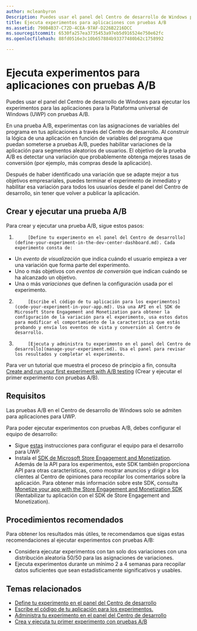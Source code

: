 ```yaml
---
author: mcleanbyron
Description: Puedes usar el panel del Centro de desarrollo de Windows para ejecutar los experimentos para las aplicaciones para la Plataforma universal de Windows (UWP) con pruebas A/B.
title: Ejecuta experimentos para aplicaciones con pruebas A/B
ms.assetid: 790B4B37-C72D-4CEA-97AF-D226B2216DCC
ms.sourcegitcommit: 6530fa257ea3735453a97eb5d916524e750e62fc
ms.openlocfilehash: 88fd0516e3c10b657884b93377480b62c1758992

---
```


# Ejecuta experimentos para aplicaciones con pruebas A/B

Puedes usar el panel del Centro de desarrollo de Windows para ejecutar los experimentos para las aplicaciones para la Plataforma universal de Windows (UWP) con pruebas A/B.

En una prueba A/B, experimentas con las asignaciones de variables del programa en tus aplicaciones a través del Centro de desarrollo. Al construir la lógica de una aplicación en función de variables del programa que puedan someterse a pruebas A/B, puedes habilitar variaciones de la aplicación para segmentos aleatorios de usuarios. El objetivo de la prueba A/B es detectar una variación que probablemente obtenga mejores tasas de conversión (por ejemplo, más compras desde la aplicación).

Después de haber identificado una variación que se adapte mejor a tus objetivos empresariales, puedes terminar el experimento de inmediato y habilitar esa variación para todos los usuarios desde el panel del Centro de desarrollo, sin tener que volver a publicar la aplicación.

## Crear y ejecutar una prueba A/B

Para crear y ejecutar una prueba A/B, sigue estos pasos:

1. 
            [Define tu experimento en el panel del Centro de desarrollo](define-your-experiment-in-the-dev-center-dashboard.md). Cada experimento consta de:
  * Un *evento de visualización* que indica cuándo el usuario empieza a ver una variación que forma parte del experimento.
  * Uno o más objetivos con *eventos de conversión* que indican cuándo se ha alcanzado un objetivo.
  * Una o más *variaciones* que definen la configuración usada por el experimento.
2. 
            [Escribe el código de tu aplicación para los experimentos](code-your-experiment-in-your-app.md). Usa una API en el SDK de Microsoft Store Engagement and Monetization para obtener la configuración de la variación para el experimento, usa estos datos para modificar el comportamiento de la característica que estás probando y envía los eventos de vista y conversión al Centro de desarrollo.
3. 
            [Ejecuta y administra tu experimento en el panel del Centro de desarrollo](manage-your-experiment.md). Usa el panel para revisar los resultados y completar el experimento.

Para ver un tutorial que muestra el proceso de principio a fin, consulta [Create and run your first experiment with A/B testing](create-and-run-your-first-experiment-with-a-b-testing.md) (Crear y ejecutar el primer experimento con pruebas A/B).

## Requisitos

Las pruebas A/B en el Centro de desarrollo de Windows solo se admiten para aplicaciones para UWP.

Para poder ejecutar experimentos con pruebas A/B, debes configurar el equipo de desarrollo:

* Sigue [estas](../get-started/get-set-up.md) instrucciones para configurar el equipo para el desarrollo para UWP.
* Instala el [SDK de Microsoft Store Engagement and Monetization](http://aka.ms/store-em-sdk). Además de la API para los experimentos, este SDK también proporciona API para otras características, como mostrar anuncios y dirigir a los clientes al Centro de opiniones para recopilar los comentarios sobre la aplicación. Para obtener más información sobre este SDK, consulta [Monetize your app with the Store Engagement and Monetization SDK](monetize-your-app-with-the-microsoft-store-engagement-and-monetization-sdk.md) (Rentabilizar tu aplicación con el SDK de Store Engagement and Monetization).

## Procedimientos recomendados

Para obtener los resultados más útiles, te recomendamos que sigas estas recomendaciones al ejecutar experimentos con pruebas A/B:

* Considera ejecutar experimentos con tan solo dos variaciones con una distribución aleatoria 50/50 para las asignaciones de variaciones.
* Ejecuta experimentos durante un mínimo 2 a 4 semanas para recopilar datos suficientes que sean estadísticamente significativos y usables.

## Temas relacionados

* [Define tu experimento en el panel del Centro de desarrollo](define-your-experiment-in-the-dev-center-dashboard.md)
* [Escribe el código de tu aplicación para los experimentos.](code-your-experiment-in-your-app.md)
* [Administra tu experimento en el panel del Centro de desarrollo](manage-your-experiment.md)
* [Crea y ejecuta tu primer experimento con pruebas A/B](create-and-run-your-first-experiment-with-a-b-testing.md)



<!--HONumber=Jun16_HO4-->


